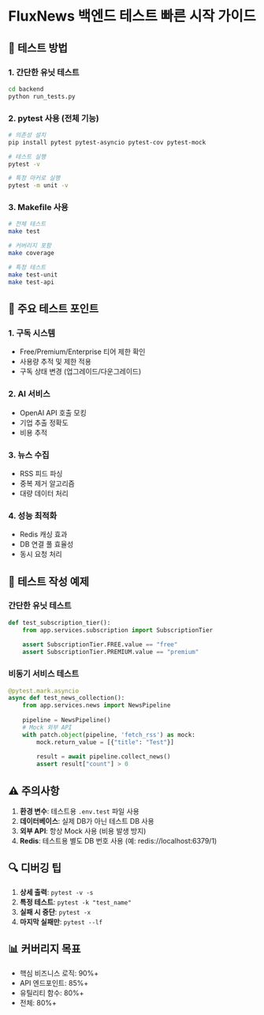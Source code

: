 # FluxNews 백엔드 테스트 빠른 시작 가이드

## 🚀 테스트 방법

### 1. 간단한 유닛 테스트
```bash
cd backend
python run_tests.py
```

### 2. pytest 사용 (전체 기능)
```bash
# 의존성 설치
pip install pytest pytest-asyncio pytest-cov pytest-mock

# 테스트 실행
pytest -v

# 특정 마커로 실행
pytest -m unit -v
```

### 3. Makefile 사용
```bash
# 전체 테스트
make test

# 커버리지 포함
make coverage

# 특정 테스트
make test-unit
make test-api
```

## 🧪 주요 테스트 포인트

### 1. 구독 시스템
- Free/Premium/Enterprise 티어 제한 확인
- 사용량 추적 및 제한 적용
- 구독 상태 변경 (업그레이드/다운그레이드)

### 2. AI 서비스
- OpenAI API 호출 모킹
- 기업 추출 정확도
- 비용 추적

### 3. 뉴스 수집
- RSS 피드 파싱
- 중복 제거 알고리즘
- 대량 데이터 처리

### 4. 성능 최적화
- Redis 캐싱 효과
- DB 연결 풀 효율성
- 동시 요청 처리

## 📝 테스트 작성 예제

### 간단한 유닛 테스트
```python
def test_subscription_tier():
    from app.services.subscription import SubscriptionTier
    
    assert SubscriptionTier.FREE.value == "free"
    assert SubscriptionTier.PREMIUM.value == "premium"
```

### 비동기 서비스 테스트
```python
@pytest.mark.asyncio
async def test_news_collection():
    from app.services.news import NewsPipeline
    
    pipeline = NewsPipeline()
    # Mock 외부 API
    with patch.object(pipeline, 'fetch_rss') as mock:
        mock.return_value = [{"title": "Test"}]
        
        result = await pipeline.collect_news()
        assert result["count"] > 0
```

## ⚠️ 주의사항

1. **환경 변수**: 테스트용 `.env.test` 파일 사용
2. **데이터베이스**: 실제 DB가 아닌 테스트 DB 사용
3. **외부 API**: 항상 Mock 사용 (비용 발생 방지)
4. **Redis**: 테스트용 별도 DB 번호 사용 (예: redis://localhost:6379/1)

## 🔍 디버깅 팁

1. **상세 출력**: `pytest -v -s`
2. **특정 테스트**: `pytest -k "test_name"`
3. **실패 시 중단**: `pytest -x`
4. **마지막 실패만**: `pytest --lf`

## 📊 커버리지 목표

- 핵심 비즈니스 로직: 90%+
- API 엔드포인트: 85%+
- 유틸리티 함수: 80%+
- 전체: 80%+